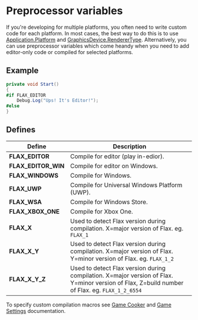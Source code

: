 # Preprocessor variables

If you're developing for multiple platforms, you often need to write custom code for each platform. In most cases, the best way to do this is to use [Application.Platform](https://docs.flaxengine.com/api/FlaxEngine.Application.html#FlaxEngine_Application_Platform) and [GraphicsDevice.RendererType](https://docs.flaxengine.com/api/FlaxEngine.Rendering.GraphicsDevice.html#FlaxEngine_Rendering_GraphicsDevice_RendererType). Alternatively, you can use preprocessor variables which come heandy when you need to add editor-only code or compiled for selected platforms.

## Example

```cs
private void Start()
{
#if FLAX_EDITOR
    Debug.Log("Ups! It's Editor!");
#else
}
```

## Defines

| Define | Description |
|--------|--------|
| **FLAX_EDITOR** | Compile for editor (play in-edior). |
| **FLAX_EDITOR_WIN** | Compile for editor on Windows. |
| **FLAX_WINDOWS** | Compile for Windows. |
| **FLAX_UWP** | Compile for Universal Windows Platform (UWP). |
| **FLAX_WSA** | Compile for Windows Store. |
| **FLAX_XBOX_ONE** | Compile for Xbox One. |
| **FLAX_X** | Used to detect Flax version during compilation. X=major version of Flax. eg. `FLAX_1` |
| **FLAX_X_Y** | Used to detect Flax version during compilation. X=major version of Flax. Y=minor version of Flax. eg. `FLAX_1_2` |
| **FLAX_X_Y_Z** | Used to detect Flax version during compilation. X=major version of Flax. Y=minor version of Flax, Z=build number of Flax. eg. `FLAX_1_2_6554` |

To specify custom compilation macros see [Game Cooker](../editor/game-cooker/index.md) and [Game Settings](../editor/game-settings/index.md) documentation.


